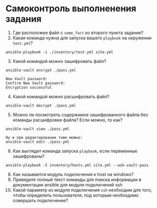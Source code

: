 # Самоконтроль выполненения задания

1. Где расположен файл с `some_fact` из второго пункта задания?
2. Какая команда нужна для запуска вашего `playbook` на окружении `test.yml`?
```
ansible-playbook -i ./inventory/test.yml site.yml
```
3. Какой командой можно зашифровать файл?
```
ansible-vault encrypt ./pass.yml

New Vault password:
Confirm New Vault password:
Encryption successful
```

4. Какой командой можно расшифровать файл?
```
ansible-vault decrypt ./pass.yml

```

5. Можно ли посмотреть содержимое зашифрованного файла без команды расшифровки файла? Если можно, то как?
```
ansible-vault view ./pass.yml

Ну и при редактировании тоже можно:
ansible-vault edit ./pass.yml
```

6. Как выглядит команда запуска `playbook`, если переменные зашифрованы?
```
ansible-playbook -I inventory/hosts.yml site.yml --ask-vault-pass
```

8. Как называется модуль подключения к host на windows?
9. Приведите полный текст команды для поиска информации в документации ansible для модуля подключений ssh
10. Какой параметр из модуля подключения `ssh` необходим для того, чтобы определить пользователя, под которым необходимо совершать подключение?
